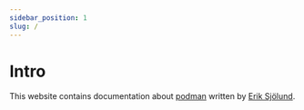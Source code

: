 ```yaml
---
sidebar_position: 1
slug: /
---
```


# Intro

This website contains documentation about [podman](https://podman.io) written
by [Erik Sjölund](https://github.com/eriksjolund/).
